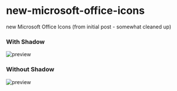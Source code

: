 # new-microsoft-office-icons
new Microsoft Office Icons (from initial post - somewhat cleaned up)


### With Shadow

![preview](https://user-images.githubusercontent.com/6510026/49263444-6e726180-f3ff-11e8-850e-1024b7af023e.jpeg)

### Without Shadow

![preview](https://user-images.githubusercontent.com/6510026/49263451-73371580-f3ff-11e8-8868-7db563f70029.jpeg)
